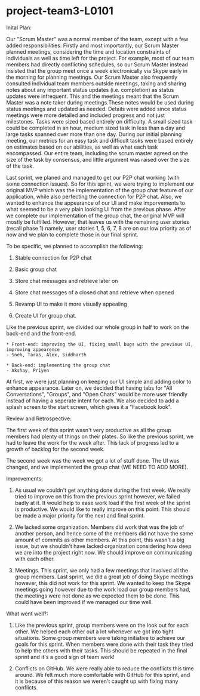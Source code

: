# project-team3-L0101

Inital Plan: 

Our "Scrum Master" was a normal member of the team, except with a few added responsibilities. Firstly and most importantly, our Scrum Master planned meetings, considering the time and location constraints of individuals as well as time left for the project. For example, most of our team members had directly conflicting schedules, so our Scrum Master instead insisted that the group meet once a week electronically via Skype early in the morning for planning meetings. Our Scrum Master also frequently consulted individual team members outside meetings, taking and sharing notes about any important status updates (i.e. completion) as status updates were infrequent. This and the meetings meant that the Scrum Master was a note taker during meetings.These notes would be used during status meetings and updated as needed. Details were added since status meetings were more detailed and included progress and not just milestones. Tasks were sized based entirely on difficulty. A small sized task could be completed in an hour, medium sized task in less than a day and large tasks spanned over  more than one day. During our initial planning meeting, our metrics for an easy task and difficult tasks were based entirely on estimates based on our abilities, as well as what each task encompassed. Our entire team, including the scrum master agreed on the size of the task by consensus, and little argument was raised over the size of the task.

Last sprint, we planed and managed to get our P2P chat working (with some connection issues). So for this sprint, we were trying to implement our original MVP which was the implementation of the group chat feature of our application, while also perfecting the connection for P2P chat. Also, we wanted to enhance the appearance of our UI and make imporvements to what seemed to be a very plain looking UI from the previous phase. After we complete our implementation of the group chat, the original MVP will mostly be fulfilled. However, that leaves us with the remaining user stories (recall phase 1) namely, user stories 1, 5, 6, 7, 8 are on our low priority as of now and we plan to complete those in our final sprint. 

To be specific, we planned to accomplish the following:

1. Stable connection for P2P chat

2. Basic group chat

3. Store chat messages and retrieve later on

4. Store chat messages of a closed chat and retrieve when opened

5. Revamp UI to make it more visually appealing

6. Create UI for group chat.

Like the previous sprint, we divided our whole group in half to work on the back-end and the front-end. 

	* Front-end: improving the UI, fixing small bugs with the previous UI, improving appearence 
	- Sneh, Taras, Alex, Siddharth

	* Back-end: implementing the group chat 
	- Akshay, Priyen

At first, we were just planning on keeping our UI simple and adding color to enhance appearance. Later on, we decided that having tabs for "All Conversations", "Groups", and "Open Chats" would be more user friendly instead of having a seperate intent for each. We also decided to add a splash screen to the start screen, which gives it a "Facebook look". 

Review and Retrospective: 
 
The first week of this sprint wasn't very productive as all the group members had plenty of things on their plates. So like the previous sprint, we had to leave the work for the week after. This lack of progress led to a growth of backlog for the second week.

The second week was the week we got a lot of stuff done. The UI was changed, and we implemented the group chat (WE NEED TO ADD MORE).
 
Improvements: 

1. As usual we couldn't get anything done during the first week. We really tried to improve on this from the previous sprint however, we failed badly at it. It would help to ease work load if the first week of the sprint is productive. We would like to really improve on this point. This should be made a major priority for the next and final sprint. 

2. We lacked some organization. Members did work that was the job of another person, and hence some of the members did not have the same amount of commits as other members. At this point, this wasn't a big issue, but we shouldn't have lacked organization considering how deep we are into the project right now. We should improve on communicating with each other.  

3. Meetings. This sprint, we only had a few meetings that involved all the group members. Last sprint, we did a great job of doing Skype meetings however, this did not work for this sprint. We wanted to keep the Skype meetings going however due to the work load our group members had, the meetings were not done as we expected them to be done. This could have been improved if we managed our time well.  

What went well?: 

1. Like the previous sprint, group members were on the look out for each other. We helped each other out a lot whenever we got into tight situations. Some group members were taking initiative to achieve our goals for this sprint. When members were done with their task they tried to help the others with their tasks. This should be repeated in the final sprint and it's a good sign of team work! 

2. Conflicts on GitHub. We were really able to reduce the conflicts this time around. We felt much more comfortable with GitHub for this sprint, and it is because of this reason we weren't caught up with fixing many conflicts. 
  
 